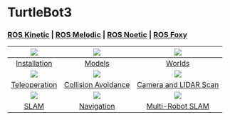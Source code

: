 # TurtleBot3

### [ROS Kinetic](https://github.com/Tinker-Twins/TurtleBot3/tree/ROS-Kinetic) | [ROS Melodic](https://github.com/Tinker-Twins/TurtleBot3/tree/ROS-Melodic) | [ROS Noetic](https://github.com/Tinker-Twins/TurtleBot3/tree/ROS-Noetic) | [ROS Foxy](https://github.com/Tinker-Twins/TurtleBot3/tree/ROS-Foxy)

| ![](https://i.ytimg.com/vi/M3QTWIqKtug/hqdefault.jpg?sqp=-oaymwEbCMQBEG5IVfKriqkDDggBFQAAiEIYAXABwAEG&rs=AOn4CLDGVerDKgxzrSMzy1krQmPBi1ddCg)|![](https://i.ytimg.com/vi/bUOp9YjBUvk/hqdefault.jpg?sqp=-oaymwEbCMQBEG5IVfKriqkDDggBFQAAiEIYAXABwAEG&rs=AOn4CLBpF2Q8w7G0oqwYMW7E01iBKdrUJw)|![](https://i.ytimg.com/vi/uJg-ht4S_sQ/hqdefault.jpg?sqp=-oaymwEbCMQBEG5IVfKriqkDDggBFQAAiEIYAXABwAEG&rs=AOn4CLAxzB_IRu7OVPDsuXzv4-aW26M4Og)|
| :----------------------------------: | :----------------------------------: | :----------------------------------: |
| [Installation](https://youtu.be/M3QTWIqKtug) | [Models](https://youtu.be/bUOp9YjBUvk) | [Worlds](https://youtu.be/uJg-ht4S_sQ) |
| ![](https://i.ytimg.com/vi/aAZ2BNJceEQ/hqdefault.jpg?sqp=-oaymwEbCMQBEG5IVfKriqkDDggBFQAAiEIYAXABwAEG&rs=AOn4CLBCnJfzp516nqnuXVTxivEiRYxJFQ)|![](https://i.ytimg.com/vi/-WhjBcmHgvw/hqdefault.jpg?sqp=-oaymwEbCMQBEG5IVfKriqkDDggBFQAAiEIYAXABwAEG&rs=AOn4CLCNd3qaeT481tFn_0QhN4mhit8gHQ)|![](https://i.ytimg.com/vi/ntBl5kWY8RA/hqdefault.jpg?sqp=-oaymwEbCMQBEG5IVfKriqkDDggBFQAAiEIYAXABwAEG&rs=AOn4CLCDWmbkL5GNvf9g8mnaCawz25DN8w)|
| [Teleoperation](https://youtu.be/aAZ2BNJceEQ) | [Collision Avoidance](https://youtu.be/-WhjBcmHgvw) | [Camera and LIDAR Scan](https://youtu.be/ntBl5kWY8RA) |
| ![](https://i.ytimg.com/vi/Upd6DGSdEGw/hqdefault.jpg?sqp=-oaymwEbCMQBEG5IVfKriqkDDggBFQAAiEIYAXABwAEG&rs=AOn4CLCgMWNVM-XhXN-2wXhlrY2BKN8FrQ)|![](https://i.ytimg.com/vi/V32rff0pQy4/hqdefault.jpg?sqp=-oaymwEbCMQBEG5IVfKriqkDDggBFQAAiEIYAXABwAEG&rs=AOn4CLAFD1UXa7wiXQw19zhVwk5LawFtnw)|![](https://i.ytimg.com/vi/ndvwDFi-I3I/hqdefault.jpg?sqp=-oaymwEbCMQBEG5IVfKriqkDDggBFQAAiEIYAXABwAEG&rs=AOn4CLAghRIJK0ITxd_kj1v879OHBu5lOw)|
| [SLAM](https://youtu.be/Upd6DGSdEGw) | [Navigation](https://youtu.be/V32rff0pQy4) | [Multi-Robot SLAM](https://youtu.be/ndvwDFi-I3I) |
